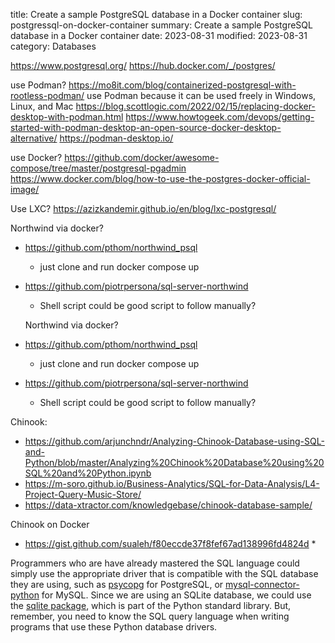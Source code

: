 title: Create a sample PostgreSQL database in a Docker container
slug: postgressql-on-docker-container
summary: Create a sample PostgreSQL database in a Docker container
date: 2023-08-31
modified: 2023-08-31
category: Databases
<!--status: Published-->

https://www.postgresql.org/
https://hub.docker.com/_/postgres/

use Podman?
https://mo8it.com/blog/containerized-postgresql-with-rootless-podman/
use Podman because it can be used freely in Windows, Linux, and Mac
https://blog.scottlogic.com/2022/02/15/replacing-docker-desktop-with-podman.html
https://www.howtogeek.com/devops/getting-started-with-podman-desktop-an-open-source-docker-desktop-alternative/
https://podman-desktop.io/


use Docker?
https://github.com/docker/awesome-compose/tree/master/postgresql-pgadmin
https://www.docker.com/blog/how-to-use-the-postgres-docker-official-image/

Use LXC?
https://azizkandemir.github.io/en/blog/lxc-postgresql/



Northwind via docker?
* https://github.com/pthom/northwind_psql
  * just clone and run docker compose up
* https://github.com/piotrpersona/sql-server-northwind
  * Shell script could be good script to follow manually?




  Northwind via docker?
* https://github.com/pthom/northwind_psql
  * just clone and run docker compose up
* https://github.com/piotrpersona/sql-server-northwind
  * Shell script could be good script to follow manually?

Chinook:  
* https://github.com/arjunchndr/Analyzing-Chinook-Database-using-SQL-and-Python/blob/master/Analyzing%20Chinook%20Database%20using%20SQL%20and%20Python.ipynb
* https://m-soro.github.io/Business-Analytics/SQL-for-Data-Analysis/L4-Project-Query-Music-Store/
* https://data-xtractor.com/knowledgebase/chinook-database-sample/

Chinook on Docker
* https://gist.github.com/sualeh/f80eccde37f8fef67ad138996fd4824d
  * 




Programmers who are have already mastered the SQL language could simply use the appropriate driver that is compatible with the SQL database they are using, such as [psycopg](https://www.psycopg.org/) for PostgreSQL, or [mysql-connector-python](https://dev.mysql.com/doc/connector-python/en/) for MySQL. Since we are using an SQLite database, we could use the [sqlite package](https://www.sqlite.org/index.html), which is part of the Python standard library. But, remember, you need to know the SQL query language when writing programs that use these Python database drivers.


